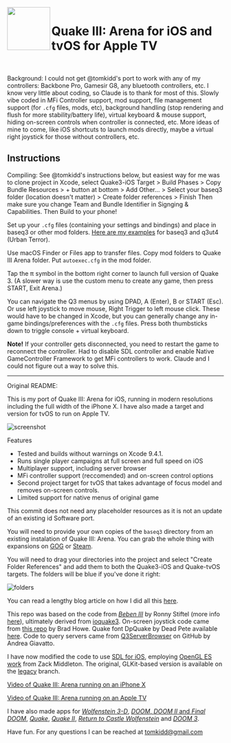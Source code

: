 <img align="left" width="100" height="100" src="https://raw.githubusercontent.com/tomkidd/Quake3-iOS/master/icon_quake3.png">  

#  Quake III: Arena for iOS and tvOS for Apple TV

&nbsp;

Background: I could not get @tomkidd's port to work with any of my controllers: Backbone Pro, Gamesir G8, any bluetooth controllers, etc. I know very little about coding, so Claude is to thank for most of this. Slowly vibe coded in MFi Controller support, mod support, file management support (for `.cfg` files, mods, etc), background handling (stop rendering and flush for more stability/battery life), virtual keyboard & mouse support, hiding on-screen controls when controller is connected, etc. More ideas of mine to come, like iOS shortcuts to launch mods directly, maybe a virtual right joystick for those without controllers, etc.

## Instructions

Compiling: See @tomkidd's instructions below, but easiest way for me was to clone project in Xcode, select Quake3-iOS Target > Build Phases > Copy Bundle Resources > + button at bottom > Add Other... > Select your baseq3 folder (location doesn't matter) > Create folder references > Finish
Then make sure you change Team and Bundle Identifier in Signging & Capabilities. Then Build to your phone!

Set up your `.cfg` files (containing your settings and bindings) and place in baseq3 or other mod folders. [Here are my examples](https://github.com/rebelancap/Quake3-iOS/wiki/Configuration-Files-Examples) for baseq3 and q3ut4 (Urban Terror).

Use macOS Finder or Files app to transfer files. Copy mod folders to Quake III Arena folder. Put `autoexec.cfg` in the mod folder.

Tap the π symbol in the bottom right corner to launch full version of Quake 3. (A slower way is use the custom menu to create any game, then press START, Exit Arena.) 

You can navigate the Q3 menus by using DPAD, A (Enter), B or START (Esc). Or use left joystick to move mouse, Right Trigger to left mouse click. These would have to be changed in Xcode, but you can generally change any in-game bindings/preferences with the `.cfg` files. 
Press both thumbsticks down to triggle console + virtual keyboard.

**Note!** If your controller gets disconnected, you need to restart the game to reconnect the controller. Had to disable SDL controller and enable Native GameController Framework to get MFi controllers to work. Claude and I could not figure out a way to solve this.

---

Original README:

This is my port of Quake III: Arena for iOS, running in modern resolutions including the full width of the iPhone X. I have also made a target and version for tvOS to run on Apple TV.

![screenshot](https://raw.githubusercontent.com/tomkidd/Quake3-iOS/master/ss_quake3.png)

Features

- Tested and builds without warnings on Xcode 9.4.1.
- Runs single player campaigns at full screen and full speed on iOS
- Multiplayer support, including server browser
- MFi controller support (reccomended) and on-screen control options
- Second project target for tvOS that takes advantage of focus model and removes on-screen controls.
- Limited support for native menus of original game

This commit does not need any placeholder resources as it is not an update of an existing id Software port. 

You will need to provide your own copies of the `baseq3` directory from an existing instalation of Quake III: Arena. You can grab the whole thing with expansions on [GOG](https://www.gog.com/game/quake_iii_gold) or [Steam](https://store.steampowered.com/app/2200/Quake_III_Arena/).

You will need to drag your directories into the project and select "Create Folder References" and add them to both the Quake3-iOS and Quake-tvOS targets. The folders will be blue if you've done it right:

![folders](https://raw.githubusercontent.com/tomkidd/Quake3-iOS/master/folders.png)

You can read a lengthy blog article on how I did all this [here](http://schnapple.com/quake-3-for-ios-and-tvos-for-apple-tv/).

This repo was based on the code from *[Beben III](https://itunes.apple.com/us/app/beben-iii/id771105890?mt=8)* by Ronny Stiftel (more info [here](http://www.mac-and-i.net/2013/12/beben-iii-openarenaquake-3-for-ios.html)), ultimately derived from [ioquake3](https://ioquake3.org/).  On-screen joystick code came from [this repo](https://github.com/bradhowes/Joystick) by Brad Howe. Quake font DpQuake by Dead Pete available [here](https://www.dafont.com/quake.font). Code to query servers came from [Q3ServerBrowser](https://github.com/andreagiavatto/Q3ServerBrowser) on GitHub by Andrea Giavatto.

I have now modified the code to use [SDL for iOS](https://www.libsdl.org/), employing [OpenGL ES work](https://github.com/zturtleman/ioq3/tree/opengles1) from Zack Middleton. The original, GLKit-based version is available on the [legacy](https://github.com/tomkidd/Quake3-iOS/tree/legacy) branch. 

[Video of Quake III: Arena running on an iPhone X](https://www.youtube.com/watch?v=4Fu1fmXtcvo)

[Video of Quake III: Arena running on an Apple TV](https://www.youtube.com/watch?v=ade-J3RYpsQ)

I have also made apps for [*Wolfenstein 3-D*](https://github.com/tomkidd/Wolf3D-iOS), [*DOOM*, *DOOM II* and *Final DOOM*](https://github.com/tomkidd/DOOM-iOS), [*Quake*](https://github.com/tomkidd/Quake-iOS), [*Quake II*](https://github.com/tomkidd/Quake2-iOS), [*Return to Castle Wolfenstein*](https://github.com/tomkidd/RTCW-iOS) and [*DOOM 3*](https://github.com/tomkidd/DOOM3-iOS).

Have fun. For any questions I can be reached at tomkidd@gmail.com
